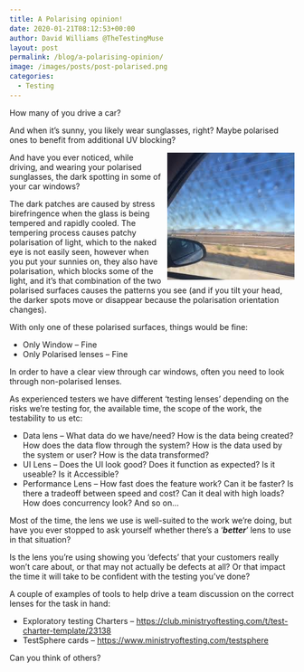 ```yaml
---
title: A Polarising opinion!
date: 2020-01-21T08:12:53+00:00
author: David Williams @TheTestingMuse
layout: post
permalink: /blog/a-polarising-opinion/
image: /images/posts/post-polarised.png
categories:
  - Testing
---
```

How many of you drive a car?

And when it’s sunny, you likely wear sunglasses, right? Maybe polarised ones to benefit from additional UV blocking?

<img src="images/posts/polarised.jpeg" alt="Dark spots in car window" style="float:right; margin-left: 10px; width:225px; height:225px;" />

And have you ever noticed, while driving, and wearing your polarised sunglasses, the dark spotting in some of your car windows?

The dark patches are caused by stress birefringence when the glass is being tempered and rapidly cooled. The tempering process causes patchy polarisation of light, which to the naked eye is not easily seen, however when you put your sunnies on, they also have polarisation, which blocks some of the light, and it’s that combination of the two polarised surfaces causes the patterns you see (and if you tilt your head, the darker spots move or disappear because the polarisation orientation changes).

With only one of these polarised surfaces, things would be fine:

  * Only Window &#8211; Fine
  * Only Polarised lenses &#8211; Fine

In order to have a clear view through car windows, often you need to look through non-polarised lenses.

As experienced testers we have different ‘testing lenses’ depending on the risks we’re testing for, the available time, the scope of the work, the testability to us etc:

  * Data lens &#8211; What data do we have/need? How is the data being created? How does the data flow through the system? How is the data used by the system or user? How is the data transformed?
  * UI Lens &#8211; Does the UI look good? Does it function as expected? Is it useable? Is it Accessible?
  * Performance Lens &#8211; How fast does the feature work? Can it be faster? Is there a tradeoff between speed and cost? Can it deal with high loads? How does concurrency look? And so on…

Most of the time, the lens we use is well-suited to the work we’re doing, but have you ever stopped to ask yourself whether there’s a ‘_**better**_’ lens to use in that situation?

Is the lens you’re using showing you ‘defects’ that your customers really won’t care about, or that may not actually be defects at all? Or that impact the time it will take to be confident with the testing you’ve done?

A couple of examples of tools to help drive a team discussion on the correct lenses for the task in hand:

  * Exploratory testing Charters &#8211; <https://club.ministryoftesting.com/t/test-charter-template/23138>
  * TestSphere cards &#8211; <https://www.ministryoftesting.com/testsphere>

Can you think of others?

